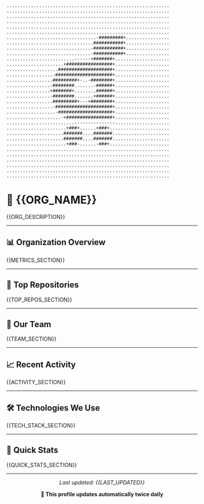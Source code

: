 ```
............................................................
............................................................
............................................................
............................................................
............................................................
............................................................
.................................-#########+................
................................###########+................
...............................-###########+................
...............................-###########+................
.........................------+#######+....................
.....................+#################+....................
...................####################+....................
.................-#####################+....................
.................#########+-..-########+....................
................-########.......-######+....................
................+#######+........######+....................
................-########.......+######+....................
.................#########+---+########+....................
.................-#####################+....................
..................-####################+....................
....................-+#################+....................
.........................---------------....................
......................+###+......+###+......................
.....................#######....#######.....................
.....................#######....#######.....................
......................+###-......-###+......................
............................................................
............................................................
............................................................
............................................................
............................................................
............................................................
```

# 🏢 {{ORG_NAME}}

{{ORG_DESCRIPTION}}

---

## 📊 Organization Overview

{{METRICS_SECTION}}

---

## 🚀 Top Repositories

{{TOP_REPOS_SECTION}}

---

## 👥 Our Team

{{TEAM_SECTION}}

---

## 📈 Recent Activity

{{ACTIVITY_SECTION}}

---

## 🛠️ Technologies We Use

{{TECH_STACK_SECTION}}

---

## 📅 Quick Stats

{{QUICK_STATS_SECTION}}

---

<div align="center">

*Last updated: {{LAST_UPDATED}}*

**🤖 This profile updates automatically twice daily**

</div>